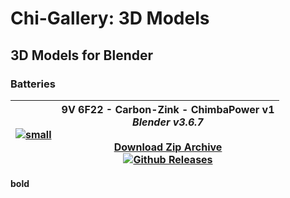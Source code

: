 # Chi-Gallery: 3D Models

## 3D Models for Blender

### Batteries

|[![small](https://github.com/Shedou/Chi-Gallery/assets/19572158/998a301d-323c-46b0-b398-582b1120c0d8)](https://github.com/Shedou/Chi-Gallery/tree/main/3D%20Models/Battery%20-%209V%206F22%20-%20Carbon-Zink%20-%20ChimbaPower%20v1)|9V 6F22 - Carbon-Zink - ChimbaPower v1<br>*Blender v3.6.7*<br><br>[Download Zip Archive<br>![Github Releases](https://img.shields.io/github/downloads/Shedou/Chi-Gallery/3d_batt_9v1/total.svg)](https://github.com/Shedou/Chi-Gallery/releases/tag/3d_batt_9v1)|
|-|-|

**bold**
